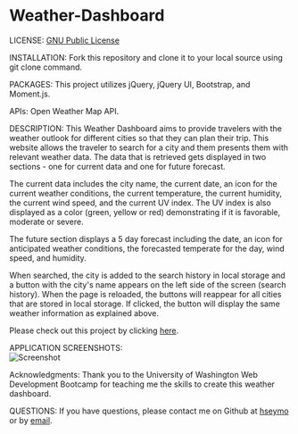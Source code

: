 # Weather-Dashboard
LICENSE: [GNU Public License](./LICENSE)

INSTALLATION: Fork this repository and clone it to your local source using git clone command.

PACKAGES: This project utilizes jQuery, jQuery UI, Bootstrap, and Moment.js. 

APIs: Open Weather Map API. 

DESCRIPTION: This Weather Dashboard aims to provide travelers with the weather outlook for different cities so that they can plan their trip. This website allows the traveler to search for a city and them presents them with relevant weather data. The data that is retrieved gets displayed in two sections - one for current data and one for future forecast. 

The current data includes the city name, the current date, an icon for the current weather conditions, the current temperature, the current humidity, the current wind speed, and the current UV index. The UV index is also displayed as a color (green, yellow or red) demonstrating if it is favorable, moderate or severe. 

The future section displays a 5 day forecast including the date, an icon for anticipated weather conditions, the forecasted temperate for the day, wind speed, and humidity. 

When searched, the city is added to the search history in local storage and a button with the city's name appears on the left side of the screen (search history). When the page is reloaded, the buttons will reappear for all cities that are stored in local storage. If clicked, the button will display the same weather information as explained above.

Please check out this project by clicking [here](https://hseymo.github.io/Weather-Dashboard/). 

APPLICATION SCREENSHOTS: <br>
![Screenshot](URL)

Acknowledgments: Thank you to the University of Washington Web Development Bootcamp for teaching me the skills to create this weather dashboard.

QUESTIONS: If you have questions, please contact me on Github at [hseymo](https://githup.com/hseymo) or by [email](mailto:fake@gmail.com).